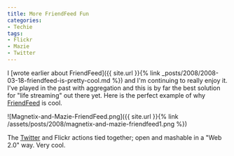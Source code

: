 ```yaml
---
title: More FriendFeed Fun
categories:
- Techie
tags:
- Flickr
- Mazie
- Twitter
---
```


I [wrote earlier about FriendFeed]({{ site.url }}{% link _posts/2008/2008-03-18-friendfeed-is-pretty-cool.md %}) and I'm continuing to really enjoy it. I've played in the past with aggregation and this is by far the best solution for "life streaming" out there yet. Here is the perfect example of why [FriendFeed](http://friendfeed.com/) is cool.

![Magnetix-and-Mazie-FriendFeed.png]({{ site.url }}{% link /assets/posts/2008/magnetix-and-mazie-friendfeed1.png %})

The [Twitter](http://twitter.com/thingles/statuses/777069379) and Flickr actions tied together; open and mashable in a "Web 2.0" way. Very cool.
